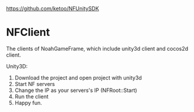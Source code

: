 
https://github.com/ketoo/NFUnitySDK



# NFClient
The clients of NoahGameFrame, which include unity3d client and cocos2d client.


Unity3D:

1) Download the project and open project with unity3d
2) Start NF servers
3) Change the IP as your servers's IP (NFRoot::Start)
4) Run the client
5) Happy fun.
